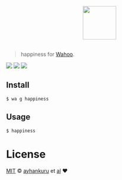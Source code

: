 <div align="center">
  <a href="http://github.com/fish-shell/wahoo">
  <img width=90px  src="https://cloud.githubusercontent.com/assets/8317250/9703317/d216df50-54ba-11e5-81b9-8cc92fa3f76a.png">
  </a>
</div>
<br>

> happiness for [Wahoo][wahoo].


![][wahoo-badge]
[![][travis-logo]][travis]
![][license-badge]

## Install


```fish
$ wa g happiness
```


## Usage

```fish
$ happiness
```

# License

[MIT][mit] © [ayhankuru][author] et [al][contributors] :heart:


[mit]:            http://opensource.org/licenses/MIT
[author]:         http://github.com/ayhankuru
[contributors]:   https://github.com/ayhankuru/happiness/graphs/contributors
[wahoo]:          https://www.github.com/fish-shell/wahoo
[wahoo-badge]:    https://img.shields.io/badge/Wahoo-Framework-FF2848.svg?style=flat-square
[license-badge]:  https://img.shields.io/badge/license-MIT-444444.svg?style=flat-square
[travis-logo]:    http://img.shields.io/travis/ayhankuru/happiness.svg?style=flat-square
[travis]:         https://travis-ci.org/ayhankuru/happiness
